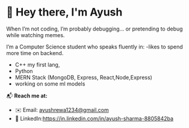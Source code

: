 # 👋 Hey there, I'm Ayush

When I’m not coding, I’m probably debugging... or pretending to debug while watching memes.

I’m a Computer Science student who speaks fluently in:
-likes to spend more time on backend.
-  C++ my first lang,
-  Python 
-  MERN Stack (MongoDB, Express, React,Node,Express)
-  working on some ml models


📬 **Reach me at:**
- ✉️ Email: ayushrewa1234@gmail.com  
- 🔗 LinkedIn:https://in.linkedin.com/in/ayush-sharma-8805842ba 
